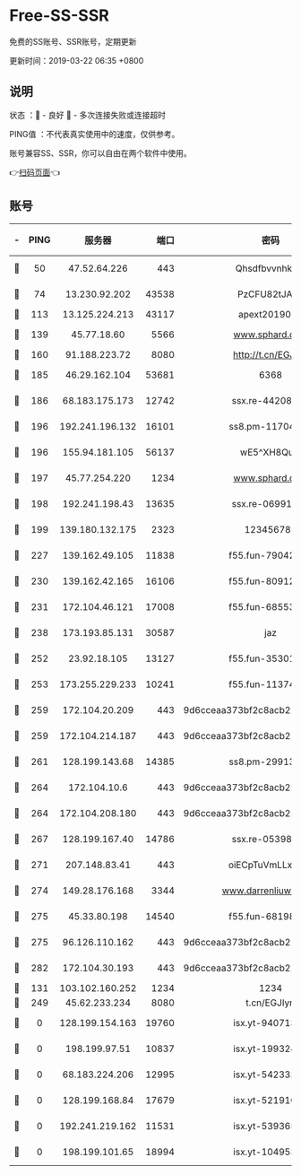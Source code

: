# Free-SS-SSR

免费的SS账号、SSR账号，定期更新

更新时间：2019-03-22 06:35 +0800

## 说明

状态     ：🙂 - 良好 🙁 - 多次连接失败或连接超时

PING值   ：不代表真实使用中的速度，仅供参考。

账号兼容SS、SSR，你可以自由在两个软件中使用。

👉[扫码页面](https://liesauer.github.io/Free-SS-SSR/)👈

## 账号

|-|PING|服务器|端口|密码|加密方式|区域|
|:----:|:----:|:-----:|-----:|:----:|:----:|:----:|
|🙂|50|47.52.64.226|443|Qhsdfbvvnhkm1|aes-256-cfb|HK|
|🙂|74|13.230.92.202|43538|PzCFU82tJAdZ|aes-256-cfb|JP|
|🙂|113|13.125.224.213|43117|apext2019005|chacha20|KR|
|🙂|139|45.77.18.60|5566|www.sphard.com|aes-256-cfb|JP|
|🙂|160|91.188.223.72|8080|http://t.cn/EGJIyrl|rc4-md5|RU|
|🙂|185|46.29.162.104|53681|6368|aes-256-ctr|RU|
|🙂|186|68.183.175.173|12742|ssx.re-44208034|aes-256-cfb|US|
|🙂|196|192.241.196.132|16101|ss8.pm-11704063|aes-256-cfb|US|
|🙂|196|155.94.181.105|56137|wE5^XH8Quw|aes-256-cfb|US|
|🙂|197|45.77.254.220|1234|www.sphard.com|aes-256-cfb|SG|
|🙂|198|192.241.198.43|13635|ssx.re-06991700|aes-256-cfb|US|
|🙂|199|139.180.132.175|2323|123456789|aes-256-cfb|SG|
|🙂|227|139.162.49.105|11838|f55.fun-79042752|aes-256-cfb|SG|
|🙂|230|139.162.42.165|16106|f55.fun-80912227|aes-256-cfb|SG|
|🙂|231|172.104.46.121|17008|f55.fun-68553317|aes-256-cfb|SG|
|🙂|238|173.193.85.131|30587|jaz|aes-256-cfb|US|
|🙂|252|23.92.18.105|13127|f55.fun-35301469|aes-256-cfb|US|
|🙂|253|173.255.229.233|10241|f55.fun-11374473|aes-256-cfb|US|
|🙂|259|172.104.20.209|443|9d6cceaa373bf2c8acb22e60b6a58be6|aes-256-cfb|US|
|🙂|259|172.104.214.187|443|9d6cceaa373bf2c8acb22e60b6a58be6|aes-256-cfb|US|
|🙂|261|128.199.143.68|14385|ss8.pm-29913305|aes-256-cfb|SG|
|🙂|264|172.104.10.6|443|9d6cceaa373bf2c8acb22e60b6a58be6|aes-256-cfb|US|
|🙂|264|172.104.208.180|443|9d6cceaa373bf2c8acb22e60b6a58be6|aes-256-cfb|US|
|🙂|267|128.199.167.40|14786|ssx.re-05398276|aes-256-cfb|SG|
|🙂|271|207.148.83.41|443|oiECpTuVmLLxk4Ts|aes-256-cfb|AU|
|🙂|274|149.28.176.168|3344|www.darrenliuwei.com|aes-256-cfb|AU|
|🙂|275|45.33.80.198|14540|f55.fun-68198549|aes-256-cfb|US|
|🙂|275|96.126.110.162|443|9d6cceaa373bf2c8acb22e60b6a58be6|aes-256-cfb|US|
|🙂|282|172.104.30.193|443|9d6cceaa373bf2c8acb22e60b6a58be6|aes-256-cfb|US|
|🙂|131|103.102.160.252|1234|1234|rc4-md5|JP|
|🙂|249|45.62.233.234|8080|t.cn/EGJIyrl|rc4-md5|CA|
|🙁|0|128.199.154.163|19760|isx.yt-94071337|aes-256-cfb|SG|
|🙁|0|198.199.97.51|10837|isx.yt-19932422|aes-256-cfb|US|
|🙁|0|68.183.224.206|12995|isx.yt-54233279|aes-256-cfb|SG|
|🙁|0|128.199.168.84|17679|isx.yt-52191057|aes-256-cfb|SG|
|🙁|0|192.241.219.162|11531|isx.yt-53936581|aes-256-cfb|US|
|🙁|0|198.199.101.65|18994|isx.yt-10495356|aes-256-cfb|US|
